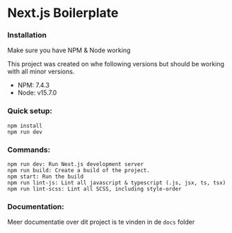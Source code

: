 # **Next.js Boilerplate**

### **Installation**

Make sure you have NPM & Node working

This project was created on whe following versions but should be working with all minor versions.

-   NPM: 7.4.3
-   Node: v15.7.0

### Quick setup:

```
npm install
npm run dev
```

### Commands:

```
npm run dev: Run Next.js development server
npm run build: Create a build of the project.
npm start: Run the build
npm run lint-js: Lint all javascript & typescript (.js, jsx, ts, tsx)
npm run lint-scss: Lint all SCSS, including style-order
```

### Documentation:

Meer documentatie over dit project is te vinden in de `docs` folder
